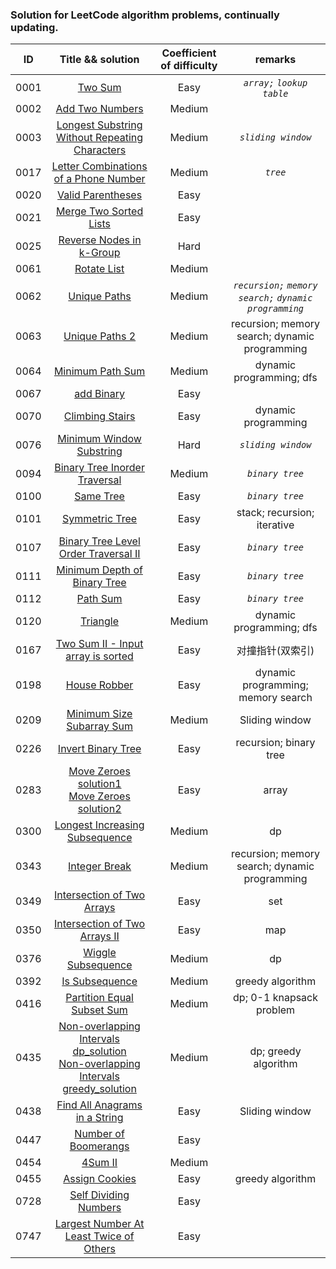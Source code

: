 ### Solution for LeetCode algorithm problems, continually updating.

|ID|Title && solution|Coefficient of difficulty|remarks|
|:---:|:---:|:---:|:---:|
|0001|[Two Sum](0001_two_sum/twosum.go)|Easy|*`array;`*  *`lookup table`*|
|0002|[Add Two Numbers](0002_add_two_numbers/add_two_numbers.go)|Medium||
|0003|[Longest Substring Without Repeating Characters](0003_longest_substring_without_repeating_characters/longest_substring_without_repeating_characters.go)|Medium|*`sliding window`*|
|0017|[Letter Combinations of a Phone Number](0017_letter_combination_of_a_phone_number/letter_combination_of_phone_number.go)|Medium|*`tree`*|
|0020|[Valid Parentheses](0020_valid_parentheses/valid_parentheses.go)|Easy||
|0021|[Merge Two Sorted Lists](0021_merge_two_sorted_lists/mergeTwoLists.go)|Easy||
|0025|[Reverse Nodes in k-Group](./0025_reverse_nodes_in_k_group/reverse_node_k_group.go)|Hard||
|0061|[Rotate List](./0061_rotate_list/rotate_list.go)|Medium||
|0062|[Unique Paths](./0062_unique_paths/unique_paths.go)|Medium|*`recursion;`* *`memory search;`* *`dynamic programming`*|
|0063|[Unique Paths 2](./0063_unique_paths_2/unique_paths2.go)|Medium|recursion; memory search; dynamic programming|
|0064|[Minimum Path Sum](./0064_minimum_path_sum/minimum_path_sum.go)|Medium|dynamic programming; dfs|
|0067|[add Binary](./0067_add_binary/README.md)|Easy||
|0070|[Climbing Stairs](./0070_climbing_stairs/climbing_stairs.go)|Easy|dynamic programming|
|0076|[Minimum Window Substring](./0076_minimum_window_substring/minimum_window_substring.go)|Hard|*`sliding window`*|
|0094|[Binary Tree Inorder Traversal](./0094_binary_tree_inorder_traversal/binary_tree_inorder_traversal.go)|Medium|*`binary tree`*|
|0100|[Same Tree](./0100_same_tree/same_tree.go)|Easy|*`binary tree`*|
|0101|[Symmetric Tree](./0101_symmetric_tree/symmetric_tree.go)|Easy|stack; recursion; iterative|
|0107|[Binary Tree Level Order Traversal II](./0107_binary_tree_level_order_traversal_2/binary_tree_level_order_traversal2.go)|Easy|*`binary tree`*|
|0111|[Minimum Depth of Binary Tree](./0111_minimum_depth_of_binary_tree/minimum_depth_of_binary_tree.go)|Easy|*`binary tree`*|
|0112|[Path Sum](./0112_path_sum/path_sum.go)|Easy|*`binary tree`*|
|0120|[Triangle](./0120_triangle/triangle.go)|Medium|dynamic programming; dfs|
|0167|[Two Sum II - Input array is sorted](./0167_two_sum2/two_sum2.go)|Easy|对撞指针(双索引)|
|0198|[House Robber](./0198_house_robber/house_robber.go)|Easy|dynamic programming; memory search|
|0209|[Minimum Size Subarray Sum](./0209_minimum_size_subarray_sum/minimum_size_subarray_sum.go)|Medium|Sliding window|
|0226|[Invert Binary Tree](./0226_invert_binary_tree/invert_binary_tree.go)|Easy|recursion; binary tree|
|0283|[Move Zeroes solution1](./0283_move_zeroes/move_zeroes.go) <br/>  [Move Zeroes solution2](./0283_move_zeroes/move_zeroes2.go)|Easy|array|
|0300|[Longest Increasing Subsequence](./0300_longest_increasing_subsequence/lis.go)|Medium|dp|
|0343|[Integer Break](./0343_integer_break/integer_break.go)|Medium|recursion; memory search; dynamic programming|
|0349|[Intersection of Two Arrays](./0349_intersection_of_2_arrays/intersection_of_two_arrays.go)|Easy|set|
|0350| [Intersection of Two Arrays II](./0350_intersection_of_two_arrays2/intersection_of_two_arrays2.go)|Easy|map|
|0376|[Wiggle Subsequence](./0376_wiggle_subsequence/wiggle_subsequence.go)|Medium|dp|
|0392|[Is Subsequence](./0392_is_subsequence/is_subsequence.go)|Medium|greedy algorithm|
|0416|[Partition Equal Subset Sum](./0416_partition_equal_subset_sum/partition_equal_subset_sum.go)|Medium|dp; 0-1 knapsack problem|
|0435|[Non-overlapping Intervals dp_solution](./0435_non_overlapping_intervals/dp_solution.go)   <br/>[Non-overlapping Intervals greedy_solution](./0435_non_overlapping_intervals/greedy_solution.go)|Medium|dp; greedy algorithm|
|0438|[ Find All Anagrams in a String](./0438_all_anagrams_in_a_string/all_anagrams_in_a_string.go)|Easy|Sliding window|
|0447|[Number of Boomerangs](./0447_number_of_boomerangs/number_of_boomerangs.go)|Easy||
|0454|[4Sum II](./0454_4sum2/4sum2.go)|Medium||
|0455|[Assign Cookies](./0455_assign_cookies/assign_cookies.go)|Easy|greedy algorithm|
|0728|[Self Dividing Numbers](./0728_self_dividing_numbers/self_dividing_numbers.go)|Easy||
|0747|[Largest Number At Least Twice of Others](./0455_assign_cookies/largest_number_at_least_twice_of_others.go)|Easy||
